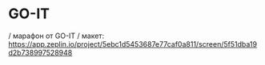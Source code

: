 # GO-IT
/ марафон от GO-IT  /
макет: https://app.zeplin.io/project/5ebc1d5453687e77caf0a811/screen/5f51dba19d2b738997528948
